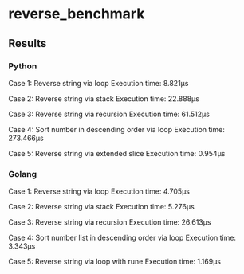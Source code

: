 # reverse_benchmark

## Results

### Python

Case 1: Reverse string via loop
Execution time: 8.821µs

Case 2: Reverse string via stack
Execution time: 22.888µs

Case 3: Reverse string via recursion
Execution time: 61.512µs

Case 4: Sort number in descending order via loop
Execution time: 273.466µs

Case 5: Reverse string via extended slice
Execution time: 0.954µs


### Golang

Case 1: Reverse string via loop
Execution time: 4.705µs

Case 2: Reverse string via stack
Execution time: 5.276µs

Case 3: Reverse string via recursion
Execution time: 26.613µs

Case 4: Sort number list in descending order via loop
Execution time: 3.343µs

Case 5: Reverse string via loop with rune
Execution time: 1.169µs

